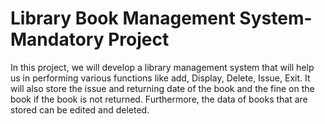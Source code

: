 # Library Book Management System-Mandatory Project
In this project, we will develop a library management system that will help us in performing various functions like add, Display, Delete, Issue, Exit.
It will also store the issue and returning date of the book and the fine on the book if the book is not returned. Furthermore, the data of books that are stored can be edited and deleted.
